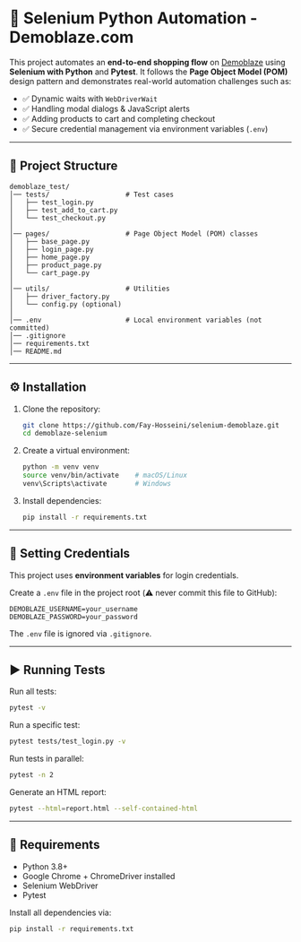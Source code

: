# 🛒 Selenium Python Automation - Demoblaze.com

This project automates an **end-to-end shopping flow** on [Demoblaze](https://demoblaze.com/) using **Selenium with Python** and **Pytest**.
It follows the **Page Object Model (POM)** design pattern and demonstrates real-world automation challenges such as:

* ✅ Dynamic waits with `WebDriverWait`
* ✅ Handling modal dialogs & JavaScript alerts
* ✅ Adding products to cart and completing checkout
* ✅ Secure credential management via environment variables (`.env`)

---

## 📂 Project Structure

```
demoblaze_test/
│── tests/                   # Test cases
│   ├── test_login.py
│   ├── test_add_to_cart.py
│   └── test_checkout.py
│
│── pages/                   # Page Object Model (POM) classes
│   ├── base_page.py
│   ├── login_page.py
│   ├── home_page.py
│   ├── product_page.py
│   └── cart_page.py
│
│── utils/                   # Utilities
│   ├── driver_factory.py
│   └── config.py (optional)
│
│── .env                     # Local environment variables (not committed)
│── .gitignore
│── requirements.txt
│── README.md
```

---

## ⚙️ Installation

1. Clone the repository:

   ```bash
   git clone https://github.com/Fay-Hosseini/selenium-demoblaze.git
   cd demoblaze-selenium
   ```

2. Create a virtual environment:

   ```bash
   python -m venv venv
   source venv/bin/activate    # macOS/Linux
   venv\Scripts\activate       # Windows
   ```

3. Install dependencies:

   ```bash
   pip install -r requirements.txt
   ```

---

## 🔐 Setting Credentials

This project uses **environment variables** for login credentials.

Create a `.env` file in the project root (⚠️ never commit this file to GitHub):

```
DEMOBLAZE_USERNAME=your_username
DEMOBLAZE_PASSWORD=your_password
```

The `.env` file is ignored via `.gitignore`.

---

## ▶️ Running Tests

Run all tests:

```bash
pytest -v
```

Run a specific test:

```bash
pytest tests/test_login.py -v
```

Run tests in parallel:

```bash
pytest -n 2
```

Generate an HTML report:

```bash
pytest --html=report.html --self-contained-html
```

---

## 📌 Requirements

* Python 3.8+
* Google Chrome + ChromeDriver installed
* Selenium WebDriver
* Pytest

Install all dependencies via:

```bash
pip install -r requirements.txt
```

